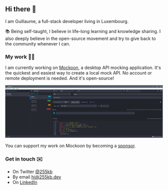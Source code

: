 ## Hi there 👋

I am Guillaume, a full-stack developer living in Luxembourg.

📚 Being self-taught, I believe in life-long learning and knowledge sharing. 
I also deeply believe in the open-source movement and try to give back to the community whenever I can.

### My work 👨‍💻

I am currently working on [Mockoon](https://mockoon.com), a desktop API mocking application. It's the quickest and easiest way to create a local mock API. No account or remote deployment is needed. And it's open-source!

![Application screenshot](https://github.com/255kb/255kb/blob/master/banner_sm.jpg)

You can support my work on Mockoon by becoming a [sponsor](https://github.com/sponsors/255kb).

### Get in touch ✉️

- On Twitter [@255kb](https://twitter.com/255kb)
- By email [hi@255kb.dev](mailto:hi@255kb.dev)
- On [LinkedIn](https://www.linkedin.com/in/guillaumemonnet/)
